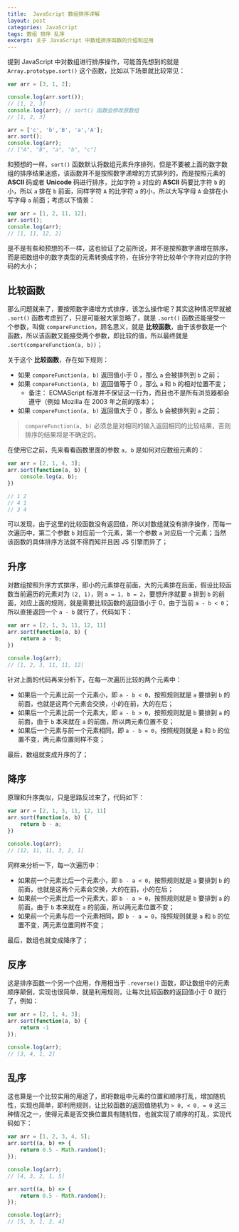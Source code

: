 ```yaml
---
title:  JavaScript 数组排序详解
layout: post
categories: JavaScript
tags: 数组 排序 乱序
excerpt: 关于 JavaScript 中数组排序函数的介绍和应用
---
```

提到 JavaScript 中对数组进行排序操作，可能首先想到的就是 `Array.prototype.sort()` 这个函数，比如以下场景就比较常见：

```js
var arr = [3, 1, 2];

console.log(arr.sort());
// [1, 2, 3]
console.log(arr); // sort() 函数会修改原数组
// [1, 2, 3]

arr = ['c', 'b','B', 'a','A'];
arr.sort();
console.log(arr);
// ["A", "B", "a", "b", "c"]
```

和预想的一样，`sort()` 函数默认将数组元素升序排列，但是不要被上面的数字数组的排序结果迷惑，该函数并不是按照数字递增的方式排列的，而是按照元素的 **ASCII** 码或者 **Unicode** 码进行排序，比如字符 `a` 对应的 **ASCII** 码要比字符 `b` 的小，所以 `a` 排在 `b` 前面，同样字符 `A` 的比字符 `a` 的小，所以大写字母 `A` 会排在小写字母 `a` 前面；考虑以下情景：
```js
var arr = [1, 2, 11, 12];
arr.sort();
console.log(arr);
// [1, 11, 12, 2]
```

是不是有些和预想的不一样，这也验证了之前所说，并不是按照数字递增在排序，而是把数组中的数字类型的元素转换成字符，在拆分字符比较单个字符对应的字符码的大小；

## 比较函数

那么问题就来了，要按照数字递增方式排序，该怎么操作呢？其实这种情况早就被 `.sort()` 函数考虑到了，只是可能被大家忽略了，就是 `.sort()` 函数还能接受一个参数，叫做 `compareFunction`，顾名思义，就是 **比较函数**，由于该参数是一个函数，所以该函数又能接受两个参数，即比较的值，所以最终就是 `.sort(compareFunction(a, b))`；

关于这个 **比较函数**，存在如下规则：

- 如果 `compareFunction(a, b)` 返回值小于 0 ，那么 `a` 会被排列到 `b` 之前；
- 如果 `compareFunction(a, b)` 返回值等于 0 ，那么 `a` 和 `b` 的相对位置不变；
    - 备注： ECMAScript 标准并不保证这一行为，而且也不是所有浏览器都会遵守（例如 Mozilla 在 2003 年之前的版本）；
- 如果 `compareFunction(a, b)` 返回值大于 0 ，那么 `b` 会被排列到 `a` 之前；

> `compareFunction(a, b)` 必须总是对相同的输入返回相同的比较结果，否则排序的结果将是不确定的。

在使用它之前，先来看看函数里面的参数 `a, b` 是如何对应数组元素的：
```js
var arr = [2, 1, 4, 3];
arr.sort(function(a, b) {
    console.log(a, b);
})

// 1 2
// 4 1
// 3 4
```

可以发现，由于这里的比较函数没有返回值，所以对数组就没有排序操作，而每一次遍历中，第二个参数 `b` 对应前一个元素，第一个参数 `a` 对应后一个元素；当然该函数的具体排序方法就不得而知并且因 JS 引擎而异了；

## 升序

对数组按照升序方式排序，即小的元素排在前面，大的元素排在后面，假设比较函数当前遍历的元素对为 `(2, 1)`，则 `a = 1, b = 2`，要想升序就要 `a` 排到 `b` 的前面，对应上面的规则，就是需要比较函数的返回值小于 0，由于当前 `a - b < 0`；所以直接返回一个 `a - b` 就行了，代码如下：
```js
var arr = [2, 1, 3, 11, 12, 11]
arr.sort(function(a, b) {
    return a - b;
})

console.log(arr);
// [1, 2, 3, 11, 11, 12]
```

针对上面的代码再来分析下，在每一次遍历比较的两个元素中：

- 如果后一个元素比前一个元素小，即 `a - b < 0`，按照规则就是 `a` 要排到 `b` 的前面，也就是这两个元素会交换，小的在前，大的在后；
- 如果后一个元素比前一个元素大，即 `a - b > 0`，按照规则就是 `b` 要排到 `a` 的前面，由于 `b` 本来就在 `a` 的前面，所以两元素位置不变；
- 如果后一个元素与前一个元素相同，即 `a - b = 0`，按照规则就是 `a` 和 `b` 的位置不变，两元素位置同样不变；

最后，数组就变成升序的了；

## 降序

原理和升序类似，只是思路反过来了，代码如下：
```js
var arr = [2, 1, 3, 11, 12, 11]
arr.sort(function(a, b) {
    return b - a;
})

console.log(arr);
// [12, 11, 11, 3, 2, 1]
```

同样来分析一下，每一次遍历中：

- 如果前一个元素比后一个元素小，即 `b - a < 0`，按照规则就是 `a` 要排到 `b` 的前面，也就是这两个元素会交换，大的在前，小的在后；
- 如果前一个元素比后一个元素大，即 `b - a > 0`，按照规则就是 `b` 要排到 `a` 的前面，由于 `b` 本来就在 `a` 的前面，所以两元素位置不变；
- 如果前一个元素与后一个元素相同，即 `b - a = 0`，按照规则就是 `a` 和 `b` 的位置不变，两元素位置同样不变；

最后，数组也就变成降序了；

## 反序

这是排序函数一个另一个应用，作用相当于 `.reverse()` 函数，即让数组中的元素顺序颠倒，实现也很简单，就是利用规则，让每次比较函数的返回值小于 0 就行了，例如：
```js
var arr = [2, 1, 4, 3];
arr.sort(function(a, b) {
    return -1
});

console.log(arr);
// [3, 4, 1, 2]
```

## 乱序

这也算是一个比较实用的用途了，即将数组中元素的位置和顺序打乱，增加随机性，实现也简单，即利用规则，让比较函数的返回值随机为 `> 0, < 0, = 0` 这三种情况之一，使得元素是否交换位置具有随机性，也就实现了顺序的打乱，实现代码如下：
```js
var arr = [1, 2, 3, 4, 5];
arr.sort((a, b) => {
    return 0.5 - Math.random();
});

console.log(arr);
// [4, 3, 2, 1, 5]

arr.sort((a, b) => {
    return 0.5 - Math.random();
});

console.log(arr);
// [5, 3, 1, 2, 4]
```